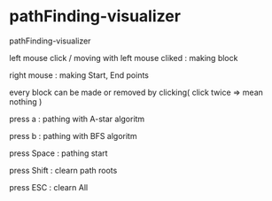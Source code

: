 # pathFinding-visualizer
pathFinding-visualizer

left mouse click / moving with left mouse cliked : making block


right mouse : making Start, End points


every block can be made or removed by clicking( click twice => mean nothing )

press a : pathing with A-star algoritm


press b : pathing with BFS algoritm


press Space : pathing start


press Shift : clearn path roots


press ESC : clearn All

